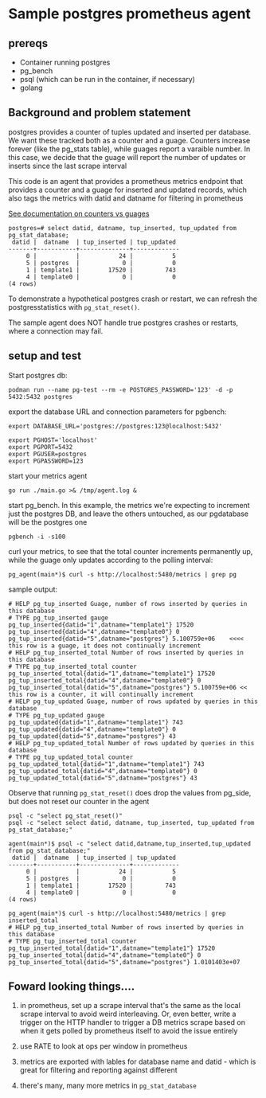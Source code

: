 # Sample postgres prometheus agent

## prereqs

- Container running postgres
- pg_bench
- psql (which can be run in the container, if necessary)
- golang

## Background and problem statement

postgres provides a counter of tuples updated and inserted per database. We want these tracked both as a counter and a guage.
Counters increase forever (like the pg_stats table), while guages report a varaible number. In this case, we decide that the guage will report the number of updates or inserts since the last scrape interval


This code is an agent that provides a prometheus metrics endpoint that provides a counter and a guage for inserted and updated records, which also tags the metrics with datid and datname for filtering in prometheus

[See documentation on counters vs guages](https://prometheus.io/docs/concepts/metric_types/)

```
postgres=# select datid, datname, tup_inserted, tup_updated from pg_stat_database;
 datid |  datname  | tup_inserted | tup_updated
-------+-----------+--------------+-------------
     0 |           |           24 |           5
     5 | postgres  |            0 |           0
     1 | template1 |        17520 |         743
     4 | template0 |            0 |           0
(4 rows)
```

To demonstrate a hypothetical postgres crash or restart, we can refresh the postgresstatistics with `pg_stat_reset()`.

The sample agent does NOT handle true postgres crashes or restarts, where a connection may fail.



## setup and test


Start postgres db:

```
podman run --name pg-test --rm -e POSTGRES_PASSWORD='123' -d -p 5432:5432 postgres
```

export the database URL and connection parameters for pgbench:

```
export DATABASE_URL='postgres://postgres:123@localhost:5432'

export PGHOST='localhost'
export PGPORT=5432
export PGUSER=postgres
export PGPASSWORD=123
```

start your metrics agent

```
go run ./main.go >& /tmp/agent.log &
```

start pg_bench. In this example, the metrics we're expecting to increment just the postgres DB, and leave the others untouched, as our pgdatabase will be the postgres one

```
pgbench -i -s100
```


curl your metrics, to see that the total counter increments permanently up, while the guage only updates according to the polling interval:

```
pg_agent(main*)$ curl -s http://localhost:5480/metrics | grep pg
```

sample output:
```
# HELP pg_tup_inserted Guage, number of rows inserted by queries in this database
# TYPE pg_tup_inserted gauge
pg_tup_inserted{datid="1",datname="template1"} 17520
pg_tup_inserted{datid="4",datname="template0"} 0
pg_tup_inserted{datid="5",datname="postgres"} 5.100759e+06    <<<< this row is a guage, it does not continually increment
# HELP pg_tup_inserted_total Number of rows inserted by queries in this database
# TYPE pg_tup_inserted_total counter
pg_tup_inserted_total{datid="1",datname="template1"} 17520
pg_tup_inserted_total{datid="4",datname="template0"} 0
pg_tup_inserted_total{datid="5",datname="postgres"} 5.100759e+06 << this row is a counter, it will continually increment
# HELP pg_tup_updated Guage, number of rows updated by queries in this database
# TYPE pg_tup_updated gauge
pg_tup_updated{datid="1",datname="template1"} 743
pg_tup_updated{datid="4",datname="template0"} 0
pg_tup_updated{datid="5",datname="postgres"} 43
# HELP pg_tup_updated_total Number of rows updated by queries in this database
# TYPE pg_tup_updated_total counter
pg_tup_updated_total{datid="1",datname="template1"} 743
pg_tup_updated_total{datid="4",datname="template0"} 0
pg_tup_updated_total{datid="5",datname="postgres"} 43

```

Observe that running `pg_stat_reset()` does drop the values from pg_side, but does not reset our counter in the agent

```
psql -c "select pg_stat_reset()"
psql -c "select select datid, datname, tup_inserted, tup_updated from pg_stat_database;"

agent(main*)$ psql -c "select datid,datname,tup_inserted,tup_updated from pg_stat_database;"
 datid |  datname  | tup_inserted | tup_updated 
-------+-----------+--------------+-------------
     0 |           |           24 |           5
     5 | postgres  |            0 |           0
     1 | template1 |        17520 |         743
     4 | template0 |            0 |           0
(4 rows)

pg_agent(main*)$ curl -s http://localhost:5480/metrics | grep inserted_total
# HELP pg_tup_inserted_total Number of rows inserted by queries in this database
# TYPE pg_tup_inserted_total counter
pg_tup_inserted_total{datid="1",datname="template1"} 17520
pg_tup_inserted_total{datid="4",datname="template0"} 0
pg_tup_inserted_total{datid="5",datname="postgres"} 1.0101403e+07

```

## Foward looking things....


1) in prometheus, set up a scrape interval that's the same as the local scrape interval to avoid weird interleaving. Or, even better, write a trigger on the HTTP handler to trigger a DB metrics scrape based on when it gets polled by prometheus itself to avoid the issue entirely

2) use RATE to look at ops per window in prometheus

3) metrics are exported with lables for database name and datid - which is great for filtering and reporting against different 

4) there's many, many more metrics in `pg_stat_database`
